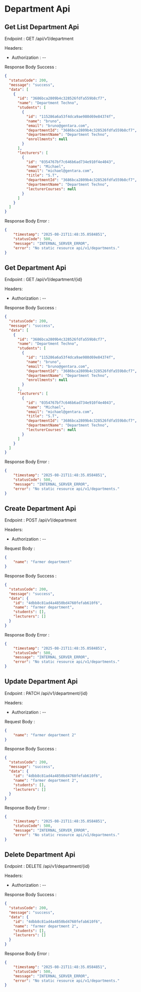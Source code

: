 # Department Api

## Get List Department Api

Endpoint : GET /api/v1/department

Headers:
- Authorization : --

Response Body Success :

```json
{
  "statusCode": 200,
  "message": "success",
  "data": [
    {
      "id": "3686bca2809b4c328526fdfa559b8cf7",
      "name": "Department Techno",
      "students": [
        {
          "id": "115286a6a53f4dca9ae980d69e84374f",
          "name": "bruno",
          "email": "bruno@gentara.com",
          "departmentId": "3686bca2809b4c328526fdfa559b8cf7",
          "departmentName": "Department Techno",
          "enrollments": null
        }
      ],
      "lecturers": [
        {
          "id": "0354767bf7c646b6ad734e910f4e4043",
          "name": "Michael",
          "email": "michael@gentara.com",
          "title": "S.T",
          "departmentId": "3686bca2809b4c328526fdfa559b8cf7",
          "departmentName": "Department Techno",
          "lecturerCourses": null
        }
      ]
    }
  ]
}
```

Response Body Error :

```json
{
    "timestamp": "2025-08-21T11:48:35.0584851",
    "statusCode": 500,
    "message": "INTERNAL_SERVER_ERROR",
    "error": "No static resource api/v1/departments."
}
```

## Get Department Api

Endpoint : GET /api/v1/department/{id}

Headers:
- Authorization : --

Response Body Success :

```json
{
  "statusCode": 200,
  "message": "success",
  "data": [
    {
      "id": "3686bca2809b4c328526fdfa559b8cf7",
      "name": "Department Techno",
      "students": [
        {
          "id": "115286a6a53f4dca9ae980d69e84374f",
          "name": "bruno",
          "email": "bruno@gentara.com",
          "departmentId": "3686bca2809b4c328526fdfa559b8cf7",
          "departmentName": "Department Techno",
          "enrollments": null
        }
      ],
      "lecturers": [
        {
          "id": "0354767bf7c646b6ad734e910f4e4043",
          "name": "Michael",
          "email": "michael@gentara.com",
          "title": "S.T",
          "departmentId": "3686bca2809b4c328526fdfa559b8cf7",
          "departmentName": "Department Techno",
          "lecturerCourses": null
        }
      ]
    }
  ]
}
```

Response Body Error :

```json
{
    "timestamp": "2025-08-21T11:48:35.0584851",
    "statusCode": 500,
    "message": "INTERNAL_SERVER_ERROR",
    "error": "No static resource api/v1/departments."
}
```

## Create Department Api

Endpoint : POST /api/v1/department

Headers:
- Authorization : --

Request Body :

```json
{
    "name": "farmer department"
}
```

Response Body Success :

```json
{
  "statusCode": 200,
  "message": "success",
  "data": {
    "id": "4dbb8c81ad4a4850bd4760fefab610f6",
    "name": "farmer department",
    "students": [],
    "lecturers": []
  }
}
```

Response Body Error :

```json
{
    "timestamp": "2025-08-21T11:48:35.0584851",
    "statusCode": 500,
    "message": "INTERNAL_SERVER_ERROR",
    "error": "No static resource api/v1/departments."
}
```

## Update Department Api

Endpoint : PATCH /api/v1/department/{id}

Headers:
- Authorization : --

Request Body :

```json
{
    "name": "farmer department 2"
}
```

Response Body Success :

```json
{
  "statusCode": 200,
  "message": "success",
  "data": {
    "id": "4dbb8c81ad4a4850bd4760fefab610f6",
    "name": "farmer department 2",
    "students": [],
    "lecturers": []
  }
}
```

Response Body Error :

```json
{
    "timestamp": "2025-08-21T11:48:35.0584851",
    "statusCode": 500,
    "message": "INTERNAL_SERVER_ERROR",
    "error": "No static resource api/v1/departments."
}
```

## Delete Department Api

Endpoint : DELETE /api/v1/department/{id}

Headers:
- Authorization : --

Response Body Success :

```json
{
  "statusCode": 200,
  "message": "success",
  "data": {
    "id": "4dbb8c81ad4a4850bd4760fefab610f6",
    "name": "farmer department 2",
    "students": [],
    "lecturers": []
  }
}
```

Response Body Error :

```json
{
    "timestamp": "2025-08-21T11:48:35.0584851",
    "statusCode": 500,
    "message": "INTERNAL_SERVER_ERROR",
    "error": "No static resource api/v1/departments."
}
```